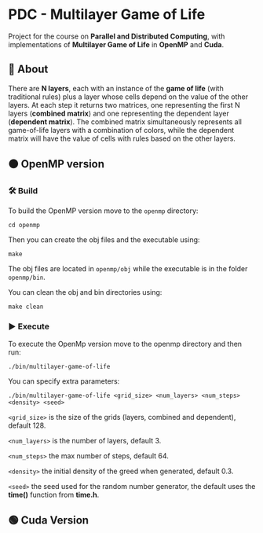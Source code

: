 # PDC - Multilayer Game of Life
Project for the course on **Parallel and Distributed Computing**, with implementations of **Multilayer Game of Life** in **OpenMP** and **Cuda**.

## 🔎 About
There are **N layers**, each with an instance of the **game of life** (with traditional rules) plus a layer whose cells depend on the value of the other layers. 
At each step it returns two matrices, one representing the first N layers (**combined matrix**) and one representing the dependent layer (**dependent matrix**).
The combined matrix simultaneously represents all game-of-life layers with a combination of colors, while the dependent matrix will have the value of cells with rules based on the other layers.

## 🟠 OpenMP version
### 🛠️ Build
To build the OpenMP version move to the `openmp` directory:
```
cd openmp
```
Then you can create the obj files and the executable using:
```
make
```
The obj files are located in `openmp/obj` while the executable is in the folder `openmp/bin`.

You can clean the obj and bin directories using:
```
make clean
```

### ▶️ Execute
To execute the OpenMp version move to the openmp directory and then run:
```
./bin/multilayer-game-of-life
```
You can specify extra parameters:
```
./bin/multilayer-game-of-life <grid_size> <num_layers> <num_steps> <density> <seed>
```
`<grid_size>` is the size of the grids (layers, combined and dependent), default 128.

`<num_layers>` is the number of layers, default 3.

`<num_steps>` the max number of steps, default 64.

`<density>` the initial density of the greed when generated, default 0.3.

`<seed>` the seed used for the random number generator, the default uses the **time()** function from **time.h**.

## 🟢 Cuda Version